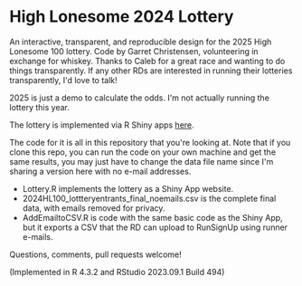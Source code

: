 # High Lonesome 2024 Lottery
An interactive, transparent, and reproducible design for the 2025 High Lonesome 100 lottery. Code by Garret Christensen, volunteering in exchange for whiskey. Thanks to Caleb for a great race and wanting to do things transparently. If any other RDs are interested in running their lotteries transparently, I'd love to talk!

2025 is just a demo to calculate the odds. I'm not actually running the lottery this year.


The lottery is implemented via R Shiny apps [here](https://garretchristensen.shinyapps.io/RaceLottery2024/).

The code for it is all in this repository that you're looking at.
Note that if you clone this repo, you can run the code on your own machine and get the same results, you may just have to change the data file name since I'm sharing a version here with no e-mail addresses.


* Lottery.R implements the lottery as a Shiny App website.
* 2024HL100_lottteryentrants_final_noemails.csv is the complete final data, with emails removed for privacy.
* AddEmailtoCSV.R is code with the same basic code as the Shiny App, but it exports a CSV that the RD can upload to RunSignUp using runner e-mails.


Questions, comments, pull requests welcome!

(Implemented in R 4.3.2 and RStudio 2023.09.1 Build 494)
